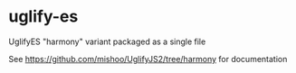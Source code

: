 # uglify-es

UglifyES "harmony" variant packaged as a single file

See https://github.com/mishoo/UglifyJS2/tree/harmony for documentation
